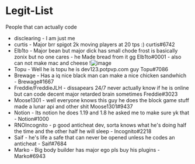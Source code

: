 # Legit-List

People that can actually code

* disclearing - I am just me 
* curtis - Major brr spigot 2k moving players at 20 tps :) curtis#6742
* Elb1to - Major bean but major dick has small chode frost is basically zonix but no one cares - he Made bread from it gg Elb1to#0001 - also can not make mac and cheese !![image](https://github.com/disclearing/Legit-List/assets/61942923/c51b9df7-3f45-4e81-a799-00823801ac45)
* Topu - Well he is topu he is dev123.potpvp.com guy Topu#7086
* Brewage - Has a iq nice black man can make a nice chicken sandwhich - Brewage#1667
* Freddie/FreddieJLH - dissapears 24/7 never actually know if he is online but can code decent major retarded brain sometimes Freddie#3023
* Moose1301 - well everyone knows this guy he does the block game stuff made a lunar api and other shit Moose1301#9437
* Notion - Its notion he does 1.19 and 1.8 he asked me to make sure yk that - Notion#1000
* RNOIncognito - p good anticheat dev, sorta knows what he's doing half the time and the other half he will sleep - Incognito#2218
* Saif - he's life a safe that can never be opened unless he codes an anticheat - Saif#7684
* Marko - Big body builder has major ego pls buy his plugins - Marko#6943
